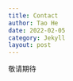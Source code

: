 ```yaml
---
title: Contact
author: Tao He
date: 2022-02-05
category: Jekyll
layout: post
---
```


敬请期待

